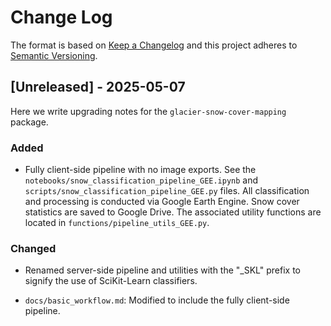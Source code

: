 
# Change Log 
The format is based on [Keep a Changelog](http://keepachangelog.com/)
and this project adheres to [Semantic Versioning](http://semver.org/).
 
## [Unreleased] - 2025-05-07
 
Here we write upgrading notes for the `glacier-snow-cover-mapping` package. 
 
### Added
- Fully client-side pipeline with no image exports. See the `notebooks/snow_classification_pipeline_GEE.ipynb` and `scripts/snow_classification_pipeline_GEE.py` files. All classification and processing is conducted via Google Earth Engine. Snow cover statistics are saved to Google Drive. The associated utility functions are located in `functions/pipeline_utils_GEE.py`. 
 
### Changed
- Renamed server-side pipeline and utilities with the "_SKL" prefix to signify the use of SciKit-Learn classifiers.  

- `docs/basic_workflow.md`: Modified to include the fully client-side pipeline. 